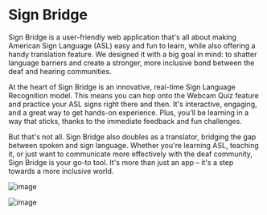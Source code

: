 # Sign Bridge


Sign Bridge is a user-friendly web application that's all about making American Sign Language (ASL) easy and fun to learn, while also offering a handy translation feature. We designed it with a big goal in mind: to shatter language barriers and create a stronger, more inclusive bond between the deaf and hearing communities.

At the heart of Sign Bridge is an innovative, real-time Sign Language Recognition model. This means you can hop onto the Webcam Quiz feature and practice your ASL signs right there and then. It's interactive, engaging, and a great way to get hands-on experience. Plus, you'll be learning in a way that sticks, thanks to the immediate feedback and fun challenges.

But that's not all. Sign Bridge also doubles as a translator, bridging the gap between spoken and sign language. Whether you're learning ASL, teaching it, or just want to communicate more effectively with the deaf community, Sign Bridge is your go-to tool. It's more than just an app – it's a step towards a more inclusive world.

![image](https://github.com/naraeleee/signbridge/assets/113263597/4cbe672b-90b3-4da0-afda-c10d45249547)

![image](https://github.com/naraeleee/signbridge/assets/113263597/4f034bf7-9824-415a-a6f5-7ba15f779a11)


